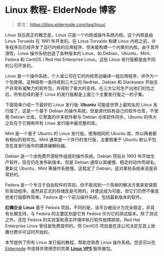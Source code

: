 # Linux 教程- ElderNode 博客

> 原文：<https://blog.eldernode.com/tag/linux/>

Linux 背后真正的概念是，Linux 只是一个内核或操作系统内核。这个内核是由 Linus Torvalds 在 1991 年开发的。在 Linus Torvalds 构建 Linux 内核之前，许多程序员已经开发了运行内核的应用程序，但未能构建一个内聚的内核。由于其开源性，Linux 操作系统创造了各种版本的 Linux，如 Debian、Ubuntu、Mint、Fedora 和 CentOS / Red Hat Enterprise Linux。这些 Linux 发行版都是由不同的公司开发的。

Linux 是一个操作系统，个人或公司在它的内核旁边编译一组应用程序，并作为一个包使用。这种趋势一直持续到三大公司 RedHat、Debian 和 Slackware 开始生产非常有凝聚力的软件包，并得到了极大的支持。在三大公司生产出他们的包之后，所有后续的基于 Linux 的发行版都是上面三个主要发行版之一的子集。

下面简单介绍一下最好的 Linux 发行版:
**Ubuntu** 可能是世界上最知名的 Linux 发行版了。这是一个基于 Debian 的操作系统。但是源代码有自己的软件仓库，不使用 Debian 仓库。它里面的许多软件都与 Debian 仓库软件同步。Ubuntu 的伟大之处在于它拥有所有 Linux 发行版中最完整的库。

Mint 是一个基于 Ubuntu 的 Linux 发行版，使用相同的 Ubuntu 库，所以两者都有相似的软件包。Mint 通常是一个并行的发行版，主要侧重于 Ubuntu 默认不包含在其发行版中的媒体编解码器。

Debian 是一个由免费开源软件组成的操作系统。Debian 项目从 1993 年开始生产软件，现在仍在发布新版本。但是 Debian 通常以其缓慢、稳定的动作而闻名。更新比 Ubuntu、Mint 等操作系统慢。这稳定了 Debian，这对某些系统来说是非常好的。

Fedora 是一个专注于自由软件的项目。你不能找到一个简单的解决方案来安装图形驱动程序。虽然非正式的存储库是可用的，并使这成为可能，但它们仍然不像其他发行版那样简单。Fedora 是一个前沿操作系统，包括最新版本的软件。

**红帽企业 Linux** 基于 Fedora 项目。不同的是，该平台被设计为完全稳定，并具有长期支持。与 Fedora 的主要区别是它有 Fedora 作为它的测试版本。除了测试之外，还在 Fedora 的实验室和真实环境中执行软件故障排除。Red Hat Enterprise Linux 曾经是免费提供的，但 CentOS 项目是在该公司决定在其上放置付费许可证时开始的。

本节提供了所有 Linux 发行版的教程，帮助您熟悉 Linux 操作系统。您还可以在 [Eldernode](https://eldernode.com/) 中选择并使用您的完美 [**Linux VPS**](https://eldernode.com/linux-vps/) 服务器包。